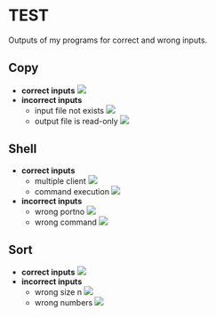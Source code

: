 # TEST
Outputs of my programs for correct and wrong inputs.

## Copy
* **correct inputs** 
![](/testrun/copy1.png)
* **incorrect inputs**
    - input file not exists
![](/testrun/copy2.png)
    - output file is read-only
![](/testrun/copy3.png)

## Shell
* **correct inputs**
    - multiple client 
    ![](/testrun/shell1.png)
    - command execution
    ![](/testrun/shell2.png)
* **incorrect inputs**
    - wrong portno
    ![](/testrun/shell%204.png)
    - wrong command
    ![](/testrun/shell%203.png)


## Sort
* **correct inputs**
![](/testrun/merge3.png)
* **incorrect inputs**
    - wrong size n
    ![](/testrun/merge2.png)
    - wrong numbers
    ![](/testrun/merge1.png)
